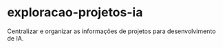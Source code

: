 # exploracao-projetos-ia
 Centralizar e organizar as informações de projetos para desenvolvimento de IA.
